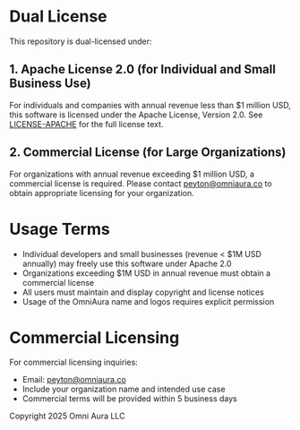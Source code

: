 # Dual License

This repository is dual-licensed under:

## 1. Apache License 2.0 (for Individual and Small Business Use)

For individuals and companies with annual revenue less than $1 million USD, this software is licensed under the Apache License, Version 2.0. See [LICENSE-APACHE](LICENSE-APACHE) for the full license text.

## 2. Commercial License (for Large Organizations)

For organizations with annual revenue exceeding $1 million USD, a commercial license is required. Please contact peyton@omniaura.co to obtain appropriate licensing for your organization.

# Usage Terms

- Individual developers and small businesses (revenue < $1M USD annually) may freely use this software under Apache 2.0
- Organizations exceeding $1M USD in annual revenue must obtain a commercial license
- All users must maintain and display copyright and license notices
- Usage of the OmniAura name and logos requires explicit permission

# Commercial Licensing

For commercial licensing inquiries:

- Email: peyton@omniaura.co
- Include your organization name and intended use case
- Commercial terms will be provided within 5 business days

Copyright 2025 Omni Aura LLC

